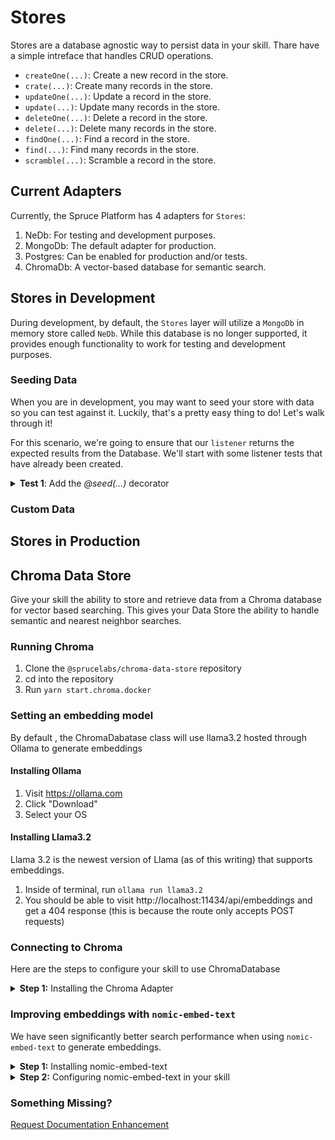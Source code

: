 # Stores

Stores are a database agnostic way to persist data in your skill. Thare have a simple intreface that handles CRUD operations. 

* `createOne(...)`: Create a new record in the store.
* `crate(...)`: Create many records in the store.
* `updateOne(...)`: Update a record in the store.
* `update(...)`: Update many records in the store.
* `deleteOne(...)`: Delete a record in the store.
* `delete(...)`: Delete many records in the store.
* `findOne(...)`: Find a record in the store.
* `find(...)`: Find many records in the store.
* `scramble(...)`: Scramble a record in the store.

## Current Adapters

Currently, the Spruce Platform has 4 adapters for `Stores`:

1. NeDb: For testing and development purposes.
2. MongoDb: The default adapter for production.
3. Postgres: Can be enabled for production and/or tests.
4. ChromaDb: A vector-based database for semantic search.


## Stores in Development

During development, by default, the `Stores` layer will utilize a `MongoDb` in memory store called `NeDb`. While this database is no longer supported, it provides enough functionality to work for testing and development purposes.

### Seeding Data

When you are in development, you may want to seed your store with data so you can test against it. Luckily, that's a pretty easy thing to do! Let's walk through it!

For this scenario, we're going to ensure that our `listener` returns the expected results from the Database. We'll start with some listener tests that have already been created.

<details>
<summary><strong>Test 1</strong>: Add the <em>@seed(...)</em> decorator</summary>

```typescript
import { AbstractSpruceFixtureTest } from '@sprucelabs/spruce-test-fixtures'
import { test } from '@sprucelabs/test-utils'
import { crudAssert } from '@sprucelabs/spruce-crud-utils'

export default class RootSkillViewTest extends AbstractSpruceFixtureTest {
    @test()
    protected static async rendersMaster() {
        const vc = this.views.Controller('eightbitstories.root', {})
        crudAssert.skillViewRendersMasterView(]vc)
    }
}
```

</details>


### Custom Data

## Stores in Production


## Chroma Data Store

Give your skill the ability to store and retrieve data from a Chroma database for vector based searching. This gives your Data Store the ability to handle semantic and nearest neighbor searches.

### Running Chroma

1. Clone the `@sprucelabs/chroma-data-store` repository
3. cd into the repository
2. Run `yarn start.chroma.docker`

### Setting an embedding model

By default , the ChromaDabatase class will use llama3.2 hosted through Ollama to generate embeddings

#### Installing Ollama

1. Visit https://ollama.com
2. Click "Download"
3. Select your OS

#### Installing Llama3.2

Llama 3.2 is the newest version of Llama (as of this writing) that supports embeddings.

1. Inside of terminal, run `ollama run llama3.2`
2. You should be able to visit http://localhost:11434/api/embeddings and get a 404 response (this is because the route only accepts POST requests)

### Connecting to Chroma

Here are the steps to configure your skill to use ChromaDatabase

<details>
<summary><strong>Step 1:</strong> Installing the Chroma Adapter</summary>

Coming soon...

```bash

```

</details>

### Improving embeddings with `nomic-embed-text`

We have seen significantly better search performance when using `nomic-embed-text` to generate embeddings.

<details>
<summary><strong>Step 1:</strong> Installing nomic-embed-text</summary>

Run the following in your terminal:

```bash
ollama run nomic-embed-text
```
</details>

<details>
<summary><strong>Step 2:</strong> Configuring nomic-embed-text in your skill</summary>

Add the following to your skill's `.env`:
```bash
CHROMA_EMBEDDING_MODEL="nomic-embed-text"
```
</details>




### Something Missing?

<div class="grid-buttons">
    <a class="btn" href="https://forms.gle/2ZMtwUxg1egV8sHT8">Request Documentation Enhancement</a>
</div>